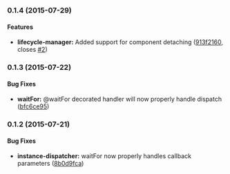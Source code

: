 ### 0.1.4 (2015-07-29)


#### Features

* **lifecycle-manager:** Added support for component detaching ([913f2160](https://github.com/tfrydrychewicz/aurelia-flux/commit/913f2160286e989d27947a1cc50be5d1ad84af95), closes [#2](https://github.com/tfrydrychewicz/aurelia-flux/issues/2))


### 0.1.3 (2015-07-22)


#### Bug Fixes

* **waitFor:** @waitFor decorated handler will now properly handle dispatch ([bfc6ce95](https://github.com/tfrydrychewicz/aurelia-flux/commit/bfc6ce95e4b4938afa6b3644cc35aea29cc60ead))


### 0.1.2 (2015-07-21)


#### Bug Fixes

* **instance-dispatcher:** waitFor now properly handles callback parameters ([8b0d9fca](https://github.com/tfrydrychewicz/aurelia-flux/commit/8b0d9fca2734ba93ebbe3b15ed600aa5b6340541))
